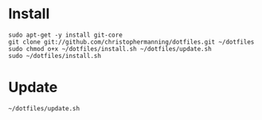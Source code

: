 # Install

    sudo apt-get -y install git-core
    git clone git://github.com/christophermanning/dotfiles.git ~/dotfiles
    sudo chmod o+x ~/dotfiles/install.sh ~/dotfiles/update.sh
    sudo ~/dotfiles/install.sh

# Update

    ~/dotfiles/update.sh
